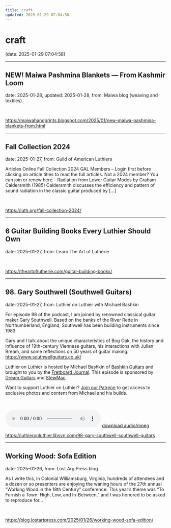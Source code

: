 ```yaml
---
title: craft
updated: 2025-01-29 07:04:58
---
```


# craft

(date: 2025-01-29 07:04:58)

---

## NEW! Maiwa Pashmina Blankets — From Kashmir Loom

date: 2025-01-28, updated: 2025-01-28, from: Maiwa blog (weaving and textiles)

 

<br> 

<https://maiwahandprints.blogspot.com/2025/01/new-maiwa-pashmina-blankets-from.html>

---

## Fall Collection 2024

date: 2025-01-27, from: Guild of American Luthiers

Articles Online Fall Collection 2024 GAL Members – Login first before clicking on article titles to read the full articles. Not a 2024 member? You can join or renew here. &#160; Radiation from Lower Guitar Modes by Graham Caldersmith (1985) Caldersmith discusses the efficiency and pattern of sound radiation in the classic guitar produced by [&#8230;] 

<br> 

<https://luth.org/fall-collection-2024/>

---

## 6 Guitar Building Books Every Luthier Should Own

date: 2025-01-27, from: Learn The Art of Lutherie

 

<br> 

<https://theartoflutherie.com/guitar-building-books/>

---

## 98. Gary Southwell (Southwell Guitars)

date: 2025-01-27, from: Luthier on Luthier with Michael Bashkin

<p>For episode 98 of the podcast, I am joined by renowned classical guitar maker Gary Southwell. Based on the banks of the River Rede in Northumberland, England, Southwell has been building instruments since 1983.</p> <p>Gary and I talk about the unique characteristics of Bog Oak, the history and influence of 19th-century Viennese guitars, his interactions with Julian Bream, and some reflections on 50 years of guitar making.  <a id="m_-8465095884816533876LPlnk" href= "https://www.southwellguitars.co.uk/" target="_blank" rel= "noopener" data-saferedirecturl= "https://www.google.com/url?q=https://www.southwellguitars.co.uk/&source=gmail&ust=1738082931876000&usg=AOvVaw0eJoD2-LQjy7aqIVbZ4fOS"> https://www.southwellguitars.<wbr />co.uk/</a></p> <p>Luthier on Luthier is hosted by Michael Bashkin of <a href= "https://www.bashkinguitars.com">Bashkin Guitars</a> and brought to you by the <a href= "https://shop.fretboardjournal.com/products/fretboard-journal-annual-subscription"> Fretboard Journal</a>. This episode is sponsored by <a href= "https://www.dreamguitars.com/">Dream Guitars</a> and <a href= "https://www.stewmac.com/?irclickid=VA-TmuXZ%3AxyPUn0Ut-05ZTupUkHUPAzGE2bmy00&utm_source=3755630&utm_medium=Impact&utm_campaign=3755630&utm_content=Online%20Tracking%20Link_1303370&irgwc=1&partner=Fretboard%20Journal&mpid=3755630&group="> StewMac</a>.</p> <p>Want to support Luthier on Luthier? <a href= "https://www.patreon.com/luthieronluthier">Join our Patreon</a> to get access to exclusive photos and content from Michael and his builds.</p> <p> </p> 

<audio crossorigin="anonymous" controls="controls">
<source type="audio/mpeg" src="https://traffic.libsyn.com/secure/luthieronluthier/LOL98.mp3?dest-id=480616"></source>
</audio> <a href="https://traffic.libsyn.com/secure/luthieronluthier/LOL98.mp3?dest-id=480616" target="_blank">download audio/mpeg</a><br> 

<https://luthieronluthier.libsyn.com/98-gary-southwell-southwell-guitars>

---

## Working Wood: Sofa Edition

date: 2025-01-26, from: Lost Arg Press blog

As I write this, in Colonial Williamsburg, Virginia, hundreds of attendees and a dozen or so presenters are enjoying the waning hours of the 27th annual &#8220;Working Wood in the 18th Century&#8221; conference. This year&#8217;s theme was &#8220;To Furnish a Town: High, Low, and In-Between,&#8221; and I was honored to be asked to reproduce for... 

<br> 

<https://blog.lostartpress.com/2025/01/26/working-wood-sofa-edition/>


